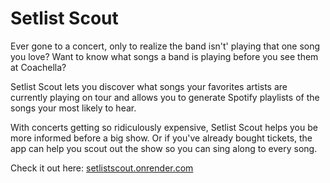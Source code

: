 # Setlist Scout

Ever gone to a concert, only to realize the band isn't' playing that one song you love? Want to know what songs a band is playing before you see them at Coachella?

Setlist Scout lets you discover what songs your favorites artists are currently playing on tour and allows you to generate Spotify playlists of the songs your most likely to hear.

With concerts getting so ridiculously expensive, Setlist Scout helps you be more informed before a big show. Or if you've already bought tickets, the app can help you scout out the show so you can sing along to every song.

Check it out here: [setlistscout.onrender.com](https://setlistscout.onrender.com)

